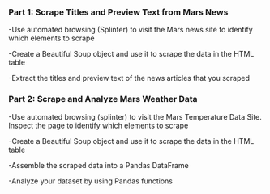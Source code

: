 ### Part 1: Scrape Titles and Preview Text from Mars News

-Use automated browsing (Splinter) to visit the Mars news site to identify which elements to scrape

-Create a Beautiful Soup object and use it to scrape the data in the HTML table

-Extract the titles and preview text of the news articles that you scraped

### Part 2: Scrape and Analyze Mars Weather Data

-Use automated browsing (splinter) to visit the Mars Temperature Data Site. Inspect the page to identify which elements to scrape

-Create a Beautiful Soup object and use it to scrape the data in the HTML table

-Assemble the scraped data into a Pandas DataFrame

-Analyze your dataset by using Pandas functions
